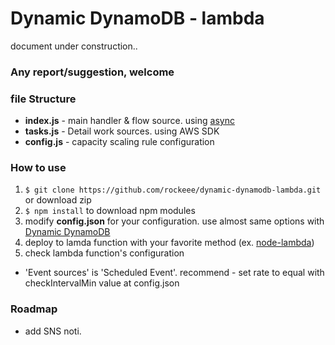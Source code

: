 # Dynamic DynamoDB - lambda
document under construction..

### Any report/suggestion, welcome


### file Structure
* **index.js** - main handler & flow source. using [async](https://github.com/caolan/async)
* **tasks.js** - Detail work sources. using AWS SDK
* **config.js** - capacity scaling rule configuration

### How to use
1. `$ git clone https://github.com/rockeee/dynamic-dynamodb-lambda.git` or download zip
2. `$ npm install` to download npm modules
3. modify **config.json** for your configuration. use almost same options with [Dynamic DynamoDB](https://github.com/sebdah/dynamic-dynamodb#basic-usage)
4. deploy to lamda function with your favorite method (ex. [node-lambda](https://www.npmjs.com/package/node-lambda))
5. check lambda function's configuration
  * 'Event sources' is 'Scheduled Event'. recommend - set rate to equal with checkIntervalMin value at config.json

### Roadmap
* add SNS noti.
